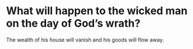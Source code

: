 # What will happen to the wicked man on the day of God’s wrath?

The wealth of his house will vanish and his goods will flow away.
